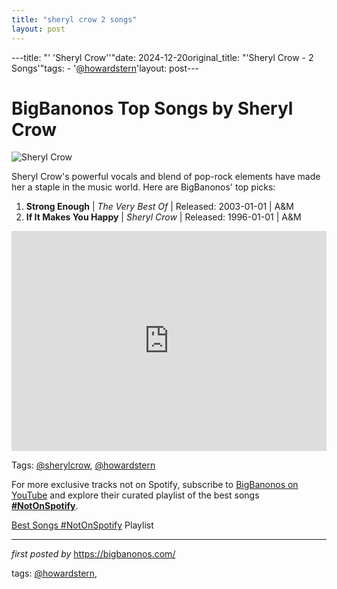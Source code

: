 ```yaml
---
title: "sheryl crow 2 songs"
layout: post
---
```

---title: "' 'Sheryl Crow''"date: 2024-12-20original_title: "'Sheryl Crow - 2 Songs'"tags:  - '[@howardstern](/tags/howardstern/)'layout: post---<h1>BigBanonos Top Songs by Sheryl Crow</h1> <img src="https://media.pitchfork.com/photos/627542882e3bb7477c934488/16:9/w_1280,c_limit/sherylcrowheader2.jpg" alt="Sheryl Crow"> <p>Sheryl Crow's powerful vocals and blend of pop-rock elements have made her a staple in the music world. Here are BigBanonos' top picks:</p> <ol> <li><strong>Strong Enough</strong> | <em>The Very Best Of</em> | Released: 2003-01-01 | A&M</li> <li><strong>If It Makes You Happy</strong> | <em>Sheryl Crow</em> | Released: 1996-01-01 | A&M</li></ol> <div> <iframe src="https://open.spotify.com/embed/playlist/3A75mmh1ghnIFmfG5L9sbG?utm_source=generator" width="100%" height="352" frameborder="0" allow="autoplay; clipboard-write; encrypted-media; fullscreen; picture-in-picture" loading="lazy"></iframe></div> <!-- Tags --><p> Tags: [@sherylcrow](/tags/sherylcrow/), [@howardstern](/tags/howardstern/)</p><!--Subscribe and Playlist Links--><div>    <p>For more exclusive tracks not on Spotify, subscribe to <a href="https://www.youtube.com/[@BigBanonos](/tags/BigBanonos/)" target="_blank">BigBanonos on YouTube</a> and explore their curated playlist of the best songs <strong>[#NotOnSpotify](/tags/NotOnSpotify/)</strong>.</p>    <p><a href="https://www.youtube.com/playlist?list=PLtuNtuTatqI0kFahUCbtbfenC_ET5O_tr" target="_blank">Best Songs [#NotOnSpotify](/tags/NotOnSpotify/) Playlist<br /></a></p></div><hr /><p><em>first posted by</em> <a href="https://bigbanonos.com/" rel="noopener" target="_new">https://bigbanonos.com/</a></p><p>tags: [@howardstern](/tags/howardstern/),</p>